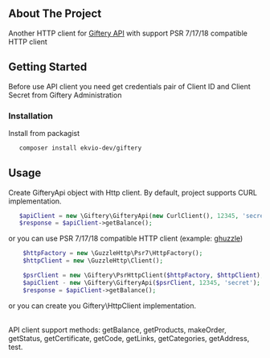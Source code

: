 <br>

## About The Project

Another HTTP client for [Giftery API](https://docs.giftery.tech/b2b-api/) with support PSR 7/17/18 compatible HTTP client


<!-- GETTING STARTED -->
## Getting Started

Before use API client you need get credentials pair of Client ID and Client Secret from Giftery Administration

### Installation

Install from packagist
```sh
   composer install ekvio-dev/giftery
   ```

<!-- USAGE EXAMPLES -->
## Usage
Create GifteryApi object with Http client. By default, project supports CURL implementation.
```php
   $apiClient = new \Giftery\GifteryApi(new CurlClient(), 12345, 'secret');
   $response = $apiClient->getBalance();
   ```
or you can use PSR 7/17/18 compatible HTTP client (example: [ghuzzle](https://github.com/guzzle/guzzle))
```php
    $httpFactory = new \GuzzleHttp\Psr7\HttpFactory();
    $httpClient = new \GuzzleHttp\Client();

    $psrClient = new \Giftery\PsrHttpClient($httpFactory, $httpClient);
    $apiClient - new \Giftery\GifteryApi($psrClient, 12345, 'secret');
    $response = $apiClient->getBalance();
   ```
or you can create you Giftery\HttpClient implementation.
<br>
<br>

API client support methods: getBalance, getProducts, makeOrder, getStatus, getCertificate, getCode, getLinks, getCategories, getAddress, test.


